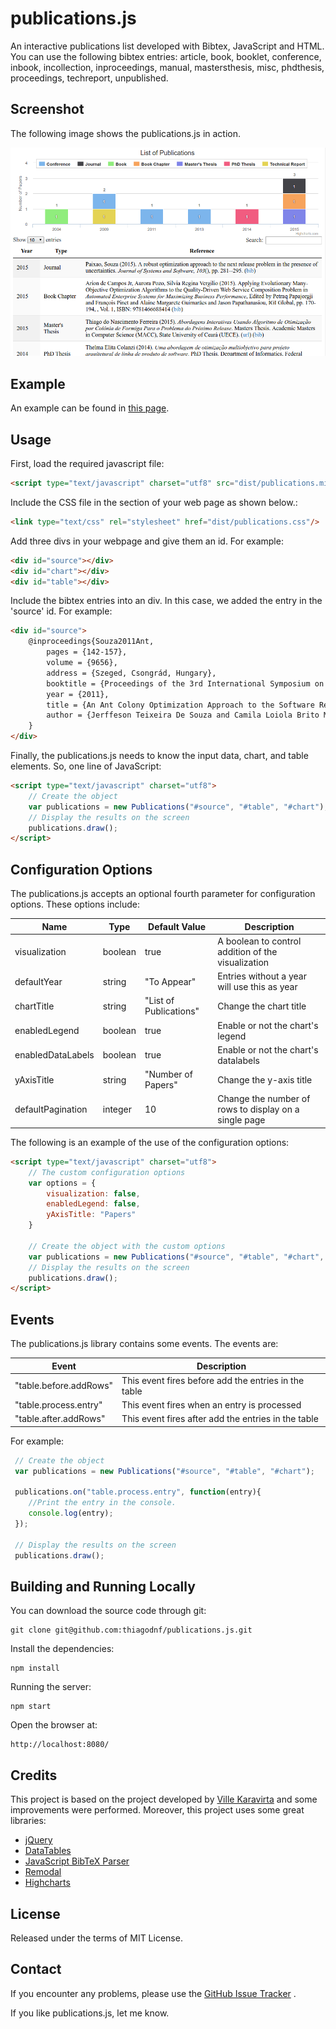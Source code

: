 # publications.js

An interactive publications list developed with Bibtex, JavaScript and HTML. You can use the following bibtex entries: article, book, booklet, conference, inbook, incollection, inproceedings, manual, mastersthesis, misc, phdthesis, proceedings, techreport, unpublished.

## Screenshot

The following image shows the publications.js in action.

![alt tag](https://raw.githubusercontent.com/thiagodnf/publications.js/master/screenshot.png)

## Example

An example can be found in [this page](http://thiagodnf.github.io/publications.js/).

## Usage

First, load the required javascript file:

```html
<script type="text/javascript" charset="utf8" src="dist/publications.min.js"></script>
```

Include the CSS file in the <head> section of your web page as shown below.:

```html
<link type="text/css" rel="stylesheet" href="dist/publications.css"/>
```

Add three divs in your webpage and give them an id. For example:

```html
<div id="source"></div>
<div id="chart"></div>
<div id="table"></div>
```

Include the bibtex entries into an div. In this case, we added the entry in the 'source' id. For example:

```html
<div id="source">
    @inproceedings{Souza2011Ant,
        pages = {142-157},
        volume = {9656},
        address = {Szeged, Csongrád, Hungary},
        booktitle = {Proceedings of the 3rd International Symposium on Search Based Software Engineering (SSBSE'11)},
        year = {2011},
        title = {An Ant Colony Optimization Approach to the Software Release Planning with Dependent Requirements},
        author = {Jerffeson Teixeira De Souza and Camila Loiola Brito Maia and Thiago do Nascimento Ferreira and Rafael Augusto Ferreira do Carmo and Márcia Maria Albuquerque Brasil},
    }
</div>
```

Finally, the publications.js needs to know the input data, chart, and table elements. So, one line of JavaScript:

```html
<script type="text/javascript" charset="utf8">
    // Create the object
    var publications = new Publications("#source", "#table", "#chart");
    // Display the results on the screen
    publications.draw();
</script>
```

## Configuration Options

The publications.js accepts an optional fourth parameter for configuration options. These options include:

|Name             |Type    |Default Value         | Description                                          |
|-----------------|--------|----------------------|------------------------------------------------------|
|visualization    |boolean |true                  |A boolean to control addition of the visualization    |
|defaultYear      |string  |"To Appear"           |Entries without a year will use this as year          |
|chartTitle       |string  |"List of Publications"|Change the chart title                                |
|enabledLegend    |boolean |true                  |Enable or not the chart's legend                      |
|enabledDataLabels|boolean |true                  |Enable or not the chart's datalabels                  |
|yAxisTitle       |string  |"Number of Papers"    |Change the y-axis title                               |
|defaultPagination|integer |10                    |Change the number of rows to display on a single page |

The following is an example of the use of the configuration options:

```html
<script type="text/javascript" charset="utf8">
    // The custom configuration options
    var options = {
        visualization: false,
        enabledLegend: false,
        yAxisTitle: "Papers"
    }

    // Create the object with the custom options
    var publications = new Publications("#source", "#table", "#chart", options);
    // Display the results on the screen
    publications.draw();
</script>
```

## Events

The publications.js library contains some events. The events are:

|Event                   |Description                                          |
|------------------------|-----------------------------------------------------|
|"table.before.addRows"  |This event fires before add the entries in the table |
|"table.process.entry"   |This event fires when an entry is processed          |
|"table.after.addRows"   |This event fires after add the entries in the table  |

For example:

``` Javascript
 // Create the object
 var publications = new Publications("#source", "#table", "#chart");

 publications.on("table.process.entry", function(entry){
    //Print the entry in the console.    
    console.log(entry);
 });

 // Display the results on the screen
 publications.draw();
```

## Building and Running Locally

You can download the source code through git:

```
git clone git@github.com:thiagodnf/publications.js.git
```

Install the dependencies:

```
npm install
```

Running the server:

```
npm start
```

Open the browser at:

    http://localhost:8080/

## Credits

This project is based on the project developed by [Ville Karavirta](https://github.com/vkaravir/bib-publication-list) and some improvements were performed. Moreover, this project uses some great libraries:

* [jQuery](https://jquery.com/)
* [DataTables](https://datatables.net/)  
* [JavaScript BibTeX Parser](https://osdn.jp/projects/sfnet_jsbibtex/)  
* [Remodal](http://vodkabears.github.io/remodal/)  
* [Highcharts](http://www.highcharts.com/)  

## License

Released under the terms of MIT License.

## Contact

If you encounter any problems, please use the [GitHub Issue Tracker](https://github.com/thiagodnf/publications.js/issues) .

If you like publications.js, let me know.
